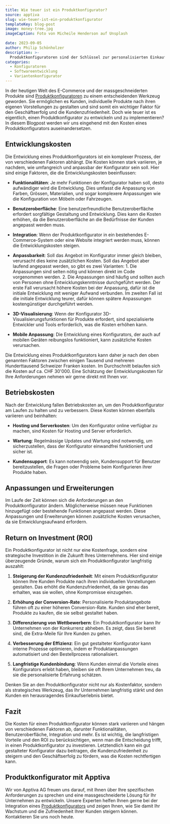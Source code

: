 ```yaml
---
title: Wie teuer ist ein Produktkonfigurator?
source: apptiva
slug: wie-teuer-ist-ein-produktkonfigurator
templateKey: blog-post
image: money-tree.jpg
imageCaption: Foto von Micheile Henderson auf Unsplash
  
date: 2023-09-05
author: Philip Schönholzer
description: >-
  Produktkonfiguratoren sind der Schlüssel zur personalisierten Einkaufserfahrung. Doch was kostet ihre Entwicklung und Integration? Die Antwort ist vielschichtig. In diesem Artikel erfahren Sie, welche Faktoren die Kosten beeinflussen und warum die Investition sich langfristig auszahlt. 
categories:
  - Konfiguratoren
  - Softwareentwicklung
  - Variantenkonfigurator
---
```


In der heutigen Welt des E-Commerce und der massgeschneiderten Produkte sind [Produktkonfiguratoren](/produktkonfiguratoren/) zu einem entscheidenden Werkzeug geworden. Sie ermöglichen es Kunden, individuelle Produkte nach ihren eigenen Vorstellungen zu gestalten und sind somit ein wichtiger Faktor für den Geschäftserfolg und die Kundenzufriedenheit. Doch wie teuer ist es eigentlich, einen Produktkonfigurator zu entwickeln und zu implementieren? In diesem Blogpost werden wir uns eingehend mit den Kosten eines Produktkonfigurators auseinandersetzen.

## Entwicklungskosten

Die Entwicklung eines Produktkonfigurators ist ein komplexer Prozess, der von verschiedenen Faktoren abhängt. Die Kosten können stark variieren, je nachdem, wie umfangreich und anpassbar der Konfigurator sein soll. Hier sind einige Faktoren, die die Entwicklungskosten beeinflussen:

- **Funktionalitäten**: Je mehr Funktionen der Konfigurator haben soll, desto aufwändiger wird die Entwicklung. Dies umfasst die Anpassung von Farben, Grössen, Materialien, und sogar komplexere Anpassungen wie die Konfiguration von Möbeln oder Fahrzeugen.

- **Benutzeroberfläche**: Eine benutzerfreundliche Benutzeroberfläche erfordert sorgfältige Gestaltung und Entwicklung. Dies kann die Kosten erhöhen, da die Benutzeroberfläche an die Bedürfnisse der Kunden angepasst werden muss.

- **Integration**: Wenn der Produktkonfigurator in ein bestehendes E-Commerce-System oder eine Website integriert werden muss, können die Entwicklungskosten steigen.

- **Anpassbarkeit**: Soll das Angebot im Konfigurator immer gleich bleiben, verursacht dies keine zusätzlichen Kosten. Soll das Angebot aber laufend angepasst werden, so gibt es zwei Varianten: 1. Die Anpassungen sind selten nötig und können direkt im Code vorgenommen werden. 2. Die Anpassungen sind häufig und sollten auch von Personen ohne Entwicklungskenntnisse durchgeführt werden. Der erste Fall verursacht höhere Kosten bei der Anpassung, dafür ist die initiale Entwicklung mit weniger Aufwand verbunden. Im zweiten Fall ist die initiale Entwicklung teurer, dafür können spätere Anpassungen kostengünstiger durchgeführt werden.

- **3D-Visualisierung**: Wenn der Konfigurator 3D-Visualisierungsfunktionen für Produkte erfordert, sind spezialisierte Entwickler und Tools erforderlich, was die Kosten erhöhen kann.

- **Mobile Anpassung**: Die Entwicklung eines Konfigurators, der auch auf mobilen Geräten reibungslos funktioniert, kann zusätzliche Kosten verursachen.

Die Entwicklung eines Produktkonfigurators kann daher je nach den oben genannten Faktoren zwischen einigen Tausend und mehreren Hunderttausend Schweizer Franken kosten. Im Durchschnitt belaufen sich die Kosten auf ca. CHF 30'000. Eine Schätzung der Entwicklungskosten für Ihre Anforderungen nehmen wir gerne direkt mit Ihnen vor.

## Betriebskosten

Nach der Entwicklung fallen Betriebskosten an, um den Produktkonfigurator am Laufen zu halten und zu verbessern. Diese Kosten können ebenfalls variieren und beinhalten:

- **Hosting und Serverkosten**: Um den Konfigurator online verfügbar zu machen, sind Kosten für Hosting und Server erforderlich.

- **Wartung**: Regelmässige Updates und Wartung sind notwendig, um sicherzustellen, dass der Konfigurator einwandfrei funktioniert und sicher ist.

- **Kundensupport**: Es kann notwendig sein, Kundensupport für Benutzer bereitzustellen, die Fragen oder Probleme beim Konfigurieren ihrer Produkte haben.

## Anpassungen und Erweiterungen

Im Laufe der Zeit können sich die Anforderungen an den Produktkonfigurator ändern. Möglicherweise müssen neue Funktionen hinzugefügt oder bestehende Funktionen angepasst werden. Diese Anpassungen und Erweiterungen können zusätzliche Kosten verursachen, da sie Entwicklungsaufwand erfordern.

## Return on Investment (ROI)

Ein Produktkonfigurator ist nicht nur eine Kostenfrage, sondern eine strategische Investition in die Zukunft Ihres Unternehmens. Hier sind einige überzeugende Gründe, warum sich ein Produktkonfigurator langfristig auszahlt:

1. **Steigerung der Kundenzufriedenheit**: Mit einem Produktkonfigurator können Ihre Kunden Produkte nach ihren individuellen Vorstellungen gestalten. Das erhöht die Kundenzufriedenheit, da sie genau das erhalten, was sie wollen, ohne Kompromisse einzugehen.

1. **Erhöhung der Conversion-Rate**: Personalisierte Produktangebote führen oft zu einer höheren Conversion-Rate. Kunden sind eher bereit, Produkte zu kaufen, die sie selbst gestaltet haben.

1. **Differenzierung von Wettbewerbern**: Ein Produktkonfigurator kann Ihr Unternehmen von der Konkurrenz abheben. Es zeigt, dass Sie bereit sind, die Extra-Meile für Ihre Kunden zu gehen.

1. **Verbesserung der Effizienz**: Ein gut gestalteter Konfigurator kann interne Prozesse optimieren, indem er Produktanpassungen automatisiert und den Bestellprozess rationalisiert.

1. **Langfristige Kundenbindung**: Wenn Kunden einmal die Vorteile eines Konfigurators erlebt haben, bleiben sie oft Ihrem Unternehmen treu, da sie die personalisierte Erfahrung schätzen.

Denken Sie an den Produktkonfigurator nicht nur als Kostenfaktor, sondern als strategisches Werkzeug, das Ihr Unternehmen langfristig stärkt und den Kunden ein herausragendes Einkaufserlebnis bietet.

## Fazit

Die Kosten für einen Produktkonfigurator können stark variieren und hängen von verschiedenen Faktoren ab, darunter Funktionalitäten, Benutzeroberfläche, Integration und mehr. Es ist wichtig, die langfristigen Vorteile und den ROI zu berücksichtigen, wenn man die Entscheidung trifft, in einen Produktkonfigurator zu investieren. Letztendlich kann ein gut gestalteter Konfigurator dazu beitragen, die Kundenzufriedenheit zu steigern und den Geschäftserfolg zu fördern, was die Kosten rechtfertigen kann.

## Produktkonfigurator mit Apptiva

Wir von Apptiva AG freuen uns darauf, mit Ihnen über Ihre spezifischen Anforderungen zu sprechen und eine massgeschneiderte Lösung für Ihr Unternehmen zu entwickeln. Unsere Experten helfen Ihnen gerne bei der Integration eines [Produktkonfigurators](/produktkonfiguratoren/) und zeigen Ihnen, wie Sie damit Ihr Wachstum und die Zufriedenheit Ihrer Kunden steigern können. Kontaktieren Sie uns noch heute.
